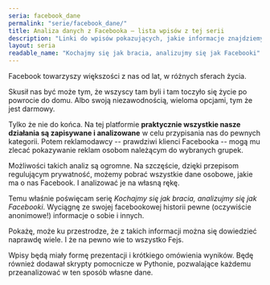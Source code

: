 ```yaml
---
seria: facebook_dane
permalink: "serie/facebook_dane/"
title: Analiza danych z Facebooka – lista wpisów z tej serii
description: "Linki do wpisów pokazujących, jakie informacje znajdziemy w swoich danych z Facebooka."
layout: seria
readable_name: "Kochajmy się jak bracia, analizujmy się jak Facebooki"
---
```


Facebook towarzyszy większości z&nbsp;nas od lat, w&nbsp;różnych sferach życia.

Skusił nas być może tym, że wszyscy tam byli i&nbsp;tam toczyło się życie po powrocie do domu. Albo swoją niezawodnością, wieloma opcjami, tym że jest darmowy.

Tylko że nie do końca. Na tej platformie **praktycznie wszystkie nasze działania są zapisywane i&nbsp;analizowane** w&nbsp;celu przypisania nas do pewnych kategorii. Potem reklamodawcy -- prawdziwi klienci Facebooka -- mogą mu zlecać pokazywanie reklam osobom należącym do wybranych grupek.

Możliwości takich analiz są ogromne. Na szczęście, dzięki przepisom regulującym prywatność, możemy pobrać wszystkie dane osobowe, jakie ma o&nbsp;nas Facebook. I&nbsp;analizować je na własną rękę.

Temu właśnie poświęcam serię *Kochajmy się jak bracia, analizujmy się jak Facebooki*. Wyciągnę ze swojej facebookowej historii pewne (oczywiście anonimowe!) informacje o&nbsp;sobie i&nbsp;innych.

Pokażę, może ku przestrodze, że z&nbsp;takich informacji można się dowiedzieć naprawdę wiele. I&nbsp;że na pewno wie to wszystko Fejs.

Wpisy będą miały formę prezentacji i&nbsp;krótkiego omówienia wyników. Będę również dodawał skrypty pomocnicze w&nbsp;Pythonie, pozwalające każdemu przeanalizować w&nbsp;ten sposób własne dane.
